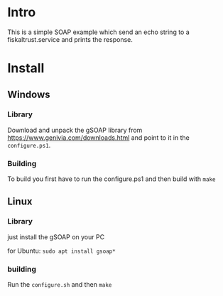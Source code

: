 # Intro

This is a simple SOAP example which send an echo string to a fiskaltrust.service and prints the response.

# Install
## Windows

### Library

Download and unpack the gSOAP library from https://www.genivia.com/downloads.html and point to it in the `configure.ps1`.

### Building

To build you first have to run the configure.ps1 and then build with `make`

## Linux

### Library

just install the gSOAP on your PC

for Ubuntu: `sudo apt install gsoap*`

### building

Run the `configure.sh` and then `make`
